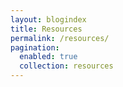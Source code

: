 ```yaml
---
layout: blogindex
title: Resources
permalink: /resources/
pagination:
  enabled: true
  collection: resources
---
```

